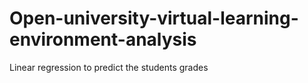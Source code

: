 # Open-university-virtual-learning-environment-analysis
Linear regression to predict the students grades
